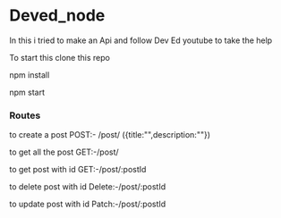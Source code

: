 
# Deved_node

In this i tried to make an Api and follow Dev Ed youtube to take the help


 
To start this clone this repo

npm install

npm start

### Routes 

to create a post
POST:- /post/  ({title:"",description:""})

to get all the post
GET:-/post/

to get post with id
GET:-/post/:postId

to delete post with id
Delete:-/post/:postId

to update post with id
Patch:-/post/:postId
